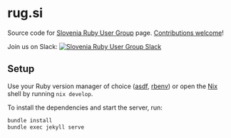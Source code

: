 # rug.si

Source code for [Slovenia Ruby User Group](http://www.rug.si/) page. [Contributions welcome](CONTRIBUTING.md)!

Join us on Slack: [![Slovenia Ruby User Group Slack](http://slack.rug.si/badge.svg)](http://slack.rug.si/)

## Setup

Use your Ruby version manager of choice ([asdf](https://asdf-vm.com/), [rbenv](https://github.com/rbenv/rbenv)) or open the [Nix](https://nixos.org/) shell by running `nix develop`.

To install the dependencies and start the server, run:

```bash
bundle install
bundle exec jekyll serve
```
